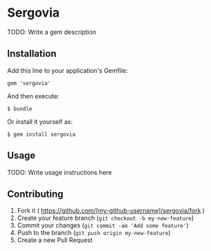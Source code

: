 # Sergovia

TODO: Write a gem description

## Installation

Add this line to your application's Gemfile:

    gem 'sergovia'

And then execute:

    $ bundle

Or install it yourself as:

    $ gem install sergovia

## Usage

TODO: Write usage instructions here

## Contributing

1. Fork it ( https://github.com/[my-github-username]/sergovia/fork )
2. Create your feature branch (`git checkout -b my-new-feature`)
3. Commit your changes (`git commit -am 'Add some feature'`)
4. Push to the branch (`git push origin my-new-feature`)
5. Create a new Pull Request
